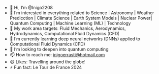 - 👋 Hi, I’m @Inigo2208
- 👀 I’m interested in everything related to Science | Astronomy | Weather Predicction | Climate Science | Earth System Models | Nuclear Power| Quantum Computing |  Machine Learning (ML) | Technology
- 🌱 My work area targets: Fluid Mechanics, Aerodynamics, Hydrodynamics, Computational Fluid Dynamics (CFD)
- 🌱 I’m currently learning deep neural networks (DNNs) applied to Computational Fluid Dynamics (CFD)
- 💞️ I’m looking to deepen into quantum computing
- 📫 How to reach me: inigoerrasti@hotmail.com
- 😄 Likes: Travelling around the globe!
- ⚡ Fun fact: Le Tour de France 2024

<!---
Inigo2208/Inigo2208 is a ✨ special ✨ repository because its `README.md` (this file) appears on your GitHub profile.
You can click the Preview link to take a look at your changes.
--->

